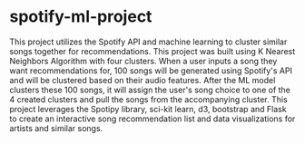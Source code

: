 # spotify-ml-project

This project utilizes the Spotify API and machine learning to cluster similar songs together for recommendations. This project was built using K Nearest Neighbors Algorithm with four clusters. When a user inputs a song they want recommendations for, 100 songs will be generated using Spotify's API and will be clustered based on their audio features. After the ML model clusters these 100 songs, it will assign the user's song choice to one of the 4 created clusters and pull the songs from the accompanying cluster. This project leverages the Spotipy library, sci-kit learn, d3, bootstrap and Flask to create an interactive song recommendation list and data visualizations for artists and similar songs. 

